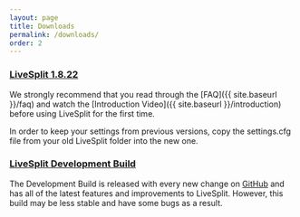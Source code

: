 ```yaml
---
layout: page
title: Downloads
permalink: /downloads/
order: 2
---
```

### [LiveSplit 1.8.22](https://github.com/LiveSplit/LiveSplit/releases/download/1.8.22/LiveSplit_1.8.22.zip)

<div id="download-count"></div>

We strongly recommend that you read through the [FAQ]({{ site.baseurl }}/faq) and watch the [Introduction Video]({{ site.baseurl }}/introduction) before using LiveSplit for the first time.

In order to keep your settings from previous versions, copy the settings.cfg file from your old LiveSplit folder into the new one.  

### [LiveSplit Development Build](https://raw.githubusercontent.com/LiveSplit/LiveSplit.github.io/artifacts/LiveSplitDevBuild.zip)

The Development Build is released with every new change on [GitHub](https://github.com/LiveSplit/LiveSplit) and has all of the latest features and improvements to LiveSplit.
However, this build may be less stable and have some bugs as a result.

<script>{% include download-count.js %}</script>
